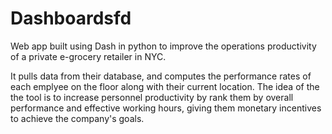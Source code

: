 # Dashboardsfd
Web app built using Dash in python to improve the operations productivity of a private e-grocery retailer in NYC. 
<p>It pulls data from their database, and computes the performance rates of each emplyee on the floor along with their current location. 
The idea of the the tool is to increase personnel productivity by rank them by overall performance and effective working hours, giving them monetary incentives to achieve the company's goals.<p/> 
